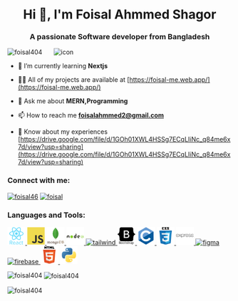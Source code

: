 <h1 align="center">Hi 👋, I'm Foisal Ahmmed Shagor</h1>
<h3 align="center">A passionate Software developer from Bangladesh</h3>
<img alt="icon" width="400" align="right" src='https://user-images.githubusercontent.com/74038190/212284087-bbe7e430-757e-4901-90bf-4cd2ce3e1852.gif'>
<p align="left"> <img src="https://komarev.com/ghpvc/?username=foisal404&label=Profile%20views&color=0e75b6&style=flat" alt="foisal404" /> </p>


- 🌱 I’m currently learning **Nextjs**

- 👨‍💻 All of my projects are available at [https://foisal-me.web.app/](https://foisal-me.web.app/)

- 💬 Ask me about **MERN,Programming**

- 📫 How to reach me **foisalahmmed2@gmail.com**

- 📄 Know about my experiences [https://drive.google.com/file/d/1GOh01XWL4HSSg7ECqLIiNc_q84me6x7d/view?usp=sharing](https://drive.google.com/file/d/1GOh01XWL4HSSg7ECqLIiNc_q84me6x7d/view?usp=sharing)

<h3 align="left">Connect with me:</h3>
<p align="left">
 <a href="https://linkedin.com/in/foisal46" target="blank"><img align="center" src="https://raw.githubusercontent.com/rahuldkjain/github-profile-readme-generator/master/src/images/icons/Social/linked-in-alt.svg" alt="foisal46" height="30" width="40" /></a>
<a href="https://www.hackerrank.com/foisal" target="blank"><img align="center" src="https://raw.githubusercontent.com/rahuldkjain/github-profile-readme-generator/master/src/images/icons/Social/hackerrank.svg" alt="foisal" height="30" width="40" /></a>
</p>

<h3 align="left">Languages and Tools:</h3>
<p align="left"> <a href="https://reactjs.org/" target="_blank" rel="noreferrer"> <img src="https://raw.githubusercontent.com/devicons/devicon/master/icons/react/react-original-wordmark.svg" alt="react" width="40" height="40"/> <a href="https://developer.mozilla.org/en-US/docs/Web/JavaScript" target="_blank" rel="noreferrer"> <img src="https://raw.githubusercontent.com/devicons/devicon/master/icons/javascript/javascript-original.svg" alt="javascript" width="40" height="40"/> </a> <a href="https://www.mongodb.com/" target="_blank" rel="noreferrer"> <img src="https://raw.githubusercontent.com/devicons/devicon/master/icons/mongodb/mongodb-original-wordmark.svg" alt="mongodb" width="40" height="40"/> </a> <a href="https://nodejs.org" target="_blank" rel="noreferrer"> <img src="https://raw.githubusercontent.com/devicons/devicon/master/icons/nodejs/nodejs-original-wordmark.svg" alt="nodejs" width="40" height="40"/> </a>  </a> <a href="https://tailwindcss.com/" target="_blank" rel="noreferrer"> <img src="https://www.vectorlogo.zone/logos/tailwindcss/tailwindcss-icon.svg" alt="tailwind" width="40" height="40"/> </a> <a href="https://getbootstrap.com" target="_blank" rel="noreferrer"> <img src="https://raw.githubusercontent.com/devicons/devicon/master/icons/bootstrap/bootstrap-plain-wordmark.svg" alt="bootstrap" width="40" height="40"/> </a> <a href="https://www.cprogramming.com/" target="_blank" rel="noreferrer"> <img src="https://raw.githubusercontent.com/devicons/devicon/master/icons/c/c-original.svg" alt="c" width="40" height="40"/> </a> <a href="https://www.w3schools.com/css/" target="_blank" rel="noreferrer"> <img src="https://raw.githubusercontent.com/devicons/devicon/master/icons/css3/css3-original-wordmark.svg" alt="css3" width="40" height="40"/> </a> <a href="https://expressjs.com" target="_blank" rel="noreferrer"> <img src="https://raw.githubusercontent.com/devicons/devicon/master/icons/express/express-original-wordmark.svg" alt="express" width="40" height="40"/> </a> <a href="https://www.figma.com/" target="_blank" rel="noreferrer"> <img src="https://www.vectorlogo.zone/logos/figma/figma-icon.svg" alt="figma" width="40" height="40"/> </a> <a href="https://firebase.google.com/" target="_blank" rel="noreferrer"> <img src="https://www.vectorlogo.zone/logos/firebase/firebase-icon.svg" alt="firebase" width="40" height="40"/> </a> <a href="https://www.w3.org/html/" target="_blank" rel="noreferrer"> <img src="https://raw.githubusercontent.com/devicons/devicon/master/icons/html5/html5-original-wordmark.svg" alt="html5" width="40" height="40"/> </a> <a href="https://www.python.org" target="_blank" rel="noreferrer"> <img src="https://raw.githubusercontent.com/devicons/devicon/master/icons/python/python-original.svg" alt="python" width="40" height="40"/> </a>  </p>

<p><img align="left" src="https://github-readme-stats.vercel.app/api/top-langs?username=foisal404&show_icons=true&locale=en&layout=compact" alt="foisal404" /></p>

<p>&nbsp;<img align="center" src="https://github-readme-stats.vercel.app/api?username=foisal404&show_icons=true&locale=en" alt="foisal404" /></p>

<p><img align="center" src="https://github-readme-streak-stats.herokuapp.com/?user=foisal404&" alt="foisal404" /></p>
